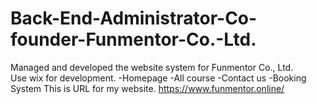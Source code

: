 # Back-End-Administrator-Co-founder-Funmentor-Co.-Ltd.
Managed and developed the website system for Funmentor Co., Ltd.        
Use wix for development.
-Homepage
-All course
-Contact us
-Booking System
This is URL for my website.
https://www.funmentor.online/
